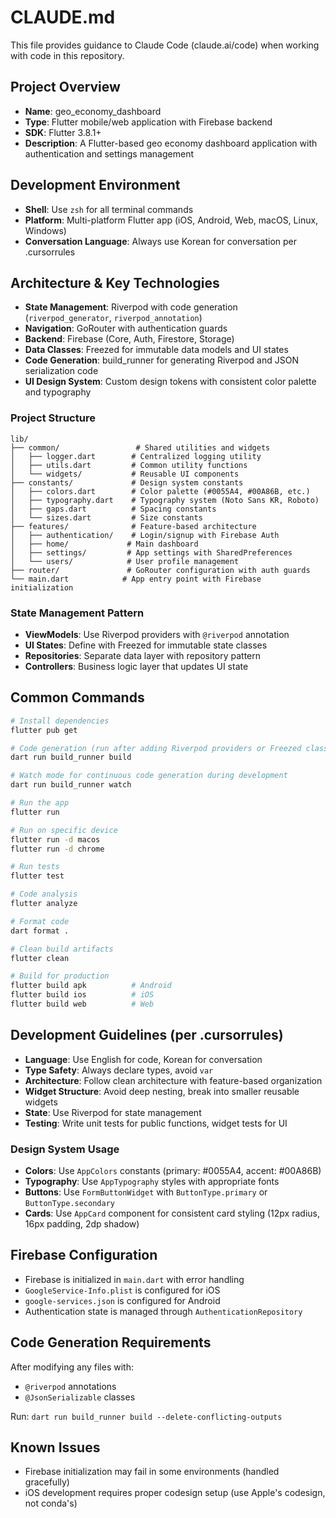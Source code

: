 # CLAUDE.md

This file provides guidance to Claude Code (claude.ai/code) when working with code in this repository.

## Project Overview

- **Name**: geo_economy_dashboard
- **Type**: Flutter mobile/web application with Firebase backend
- **SDK**: Flutter 3.8.1+
- **Description**: A Flutter-based geo economy dashboard application with authentication and settings management

## Development Environment

- **Shell**: Use `zsh` for all terminal commands
- **Platform**: Multi-platform Flutter app (iOS, Android, Web, macOS, Linux, Windows)
- **Conversation Language**: Always use Korean for conversation per .cursorrules

## Architecture & Key Technologies

- **State Management**: Riverpod with code generation (`riverpod_generator`, `riverpod_annotation`)
- **Navigation**: GoRouter with authentication guards
- **Backend**: Firebase (Core, Auth, Firestore, Storage)
- **Data Classes**: Freezed for immutable data models and UI states
- **Code Generation**: build_runner for generating Riverpod and JSON serialization code
- **UI Design System**: Custom design tokens with consistent color palette and typography

### Project Structure

```
lib/
├── common/                 # Shared utilities and widgets
│   ├── logger.dart        # Centralized logging utility
│   ├── utils.dart         # Common utility functions
│   └── widgets/           # Reusable UI components
├── constants/             # Design system constants
│   ├── colors.dart        # Color palette (#0055A4, #00A86B, etc.)
│   ├── typography.dart    # Typography system (Noto Sans KR, Roboto)
│   ├── gaps.dart          # Spacing constants
│   └── sizes.dart         # Size constants
├── features/              # Feature-based architecture
│   ├── authentication/    # Login/signup with Firebase Auth
│   ├── home/             # Main dashboard
│   ├── settings/         # App settings with SharedPreferences
│   └── users/            # User profile management
├── router/               # GoRouter configuration with auth guards
└── main.dart            # App entry point with Firebase initialization
```

### State Management Pattern

- **ViewModels**: Use Riverpod providers with `@riverpod` annotation
- **UI States**: Define with Freezed for immutable state classes
- **Repositories**: Separate data layer with repository pattern
- **Controllers**: Business logic layer that updates UI state

## Common Commands

```bash
# Install dependencies
flutter pub get

# Code generation (run after adding Riverpod providers or Freezed classes)
dart run build_runner build

# Watch mode for continuous code generation during development
dart run build_runner watch

# Run the app
flutter run

# Run on specific device
flutter run -d macos
flutter run -d chrome

# Run tests
flutter test

# Code analysis
flutter analyze

# Format code
dart format .

# Clean build artifacts
flutter clean

# Build for production
flutter build apk          # Android
flutter build ios          # iOS
flutter build web          # Web
```

## Development Guidelines (per .cursorrules)

- **Language**: Use English for code, Korean for conversation
- **Type Safety**: Always declare types, avoid `var`
- **Architecture**: Follow clean architecture with feature-based organization
- **Widget Structure**: Avoid deep nesting, break into smaller reusable widgets
- **State**: Use Riverpod for state management
- **Testing**: Write unit tests for public functions, widget tests for UI

### Design System Usage

- **Colors**: Use `AppColors` constants (primary: #0055A4, accent: #00A86B)
- **Typography**: Use `AppTypography` styles with appropriate fonts
- **Buttons**: Use `FormButtonWidget` with `ButtonType.primary` or `ButtonType.secondary`
- **Cards**: Use `AppCard` component for consistent card styling (12px radius, 16px padding, 2dp shadow)

## Firebase Configuration

- Firebase is initialized in `main.dart` with error handling
- `GoogleService-Info.plist` is configured for iOS
- `google-services.json` is configured for Android
- Authentication state is managed through `AuthenticationRepository`

## Code Generation Requirements

After modifying any files with:

- `@riverpod` annotations
- `@JsonSerializable` classes

Run: `dart run build_runner build --delete-conflicting-outputs`

## Known Issues

- Firebase initialization may fail in some environments (handled gracefully)
- iOS development requires proper codesign setup (use Apple's codesign, not conda's)
